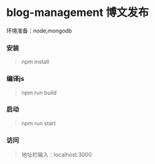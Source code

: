 # blog-management 博文发布

环境准备：node,mongodb

### 安装
> npm install

### 编译js
> npm run build

### 启动
> npm run start 

### 访问
> 地址栏输入：localhost:3000


